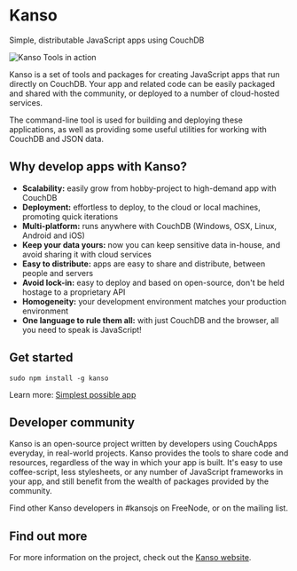 # Kanso

Simple, distributable JavaScript apps using CouchDB

![Kanso Tools in action](http://kan.so/static/img/banner.png)

Kanso is a set of tools and packages for creating JavaScript apps that run
directly on CouchDB. Your app and related code can be easily packaged and shared
with the community, or deployed to a number of cloud-hosted services.

The command-line tool is used for building and deploying these applications, as
well as providing some useful utilities for working with CouchDB and JSON data.


## Why develop apps with Kanso?

* __Scalability:__ easily grow from hobby-project to high-demand app with CouchDB
* __Deployment:__ effortless to deploy, to the cloud or local machines, promoting
  quick iterations
* __Multi-platform:__ runs anywhere with CouchDB (Windows, OSX, Linux, Android and
  iOS)
* __Keep your data yours:__ now you can keep sensitive data in-house, and avoid
  sharing it with cloud services
* __Easy to distribute:__ apps are easy to share and distribute, between people and
  servers
* __Avoid lock-in:__ easy to deploy and based on open-source, don't be held hostage
  to a proprietary API
* __Homogeneity:__ your development environment matches your production environment
* __One language to rule them all:__ with just CouchDB and the browser, all you
  need to speak is JavaScript!


## Get started

    sudo npm install -g kanso

Learn more: [Simplest possible app](http://kan.so/docs/Simplest_possible_app)


## Developer community

Kanso is an open-source project written by developers using CouchApps everyday, in
real-world projects. Kanso provides the tools to share code and resources,
regardless of the way in which your app is built. It's easy to use coffee-script,
less stylesheets, or any number of JavaScript frameworks in your app, and still
benefit from the wealth of packages provided by the community.

Find other Kanso developers in #kansojs on FreeNode, or on the mailing list.


## Find out more

For more information on the project, check out the [Kanso website](http://kan.so).
